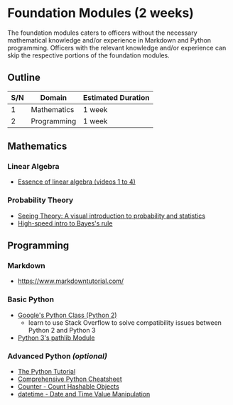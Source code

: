 #   Foundation Modules (2 weeks) 
The foundation modules caters to officers without the necessary mathematical knowledge and/or experience in Markdown and Python programming. Officers with the relevant knowledge and/or experience can skip the respective portions of the foundation modules.

##  Outline
| S/N | Domain      | Estimated Duration |
| --- | ----------- | ------------------ |
| 1   | Mathematics | 1 week             |
| 2   | Programming | 1 week             |


##  Mathematics

### Linear Algebra
*   [Essence of linear algebra (videos 1 to 4)](https://www.youtube.com/playlist?list=PLZHQObOWTQDPD3MizzM2xVFitgF8hE_ab)

### Probability Theory
*   [Seeing Theory: A visual introduction to probability and statistics](https://seeing-theory.brown.edu/index.html)
*   [High-speed intro to Bayes's rule](https://arbital.com/p/bayes_rule/?l=693)


##  Programming

### Markdown
*   https://www.markdowntutorial.com/

### Basic Python
*   [Google's Python Class (Python 2)](https://developers.google.com/edu/python/)
    *   learn to use Stack Overflow to solve compatibility issues between Python 2 and Python 3
*   [Python 3's pathlib Module](https://realpython.com/python-pathlib/)

### Advanced Python *(optional)*
*   [The Python Tutorial](https://docs.python.org/3/tutorial/)
*   [Comprehensive Python Cheatsheet](https://gto76.github.io/python-cheatsheet/)
*   [Counter - Count Hashable Objects](https://pymotw.com/3/collections/counter.html)
*   [datetime - Date and Time Value Manipulation](https://pymotw.com/3/datetime/)